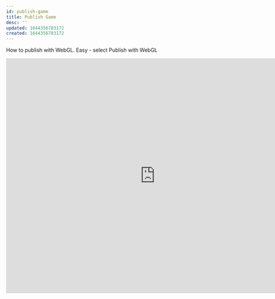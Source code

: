 ```yaml
---
id: publish-game
title: Publish Game
desc: ''
updated: 1644356783172
created: 1644356783172
---
```


How to publish with WebGL.
Easy - select Publish with WebGL

<iframe id='webgl_iframe' frameborder="0" allow="autoplay; fullscreen; vr" allowfullscreen="" allowvr=""
    mozallowfullscreen="true" src="https://play.unity3dusercontent.com/webgl/fe3dbf40-3b78-49df-b1e3-afdbd682be02?screenshot=false&embedType=embed"  width="810"
    height="640" onmousewheel="" webkitallowfullscreen="true"></iframe>

